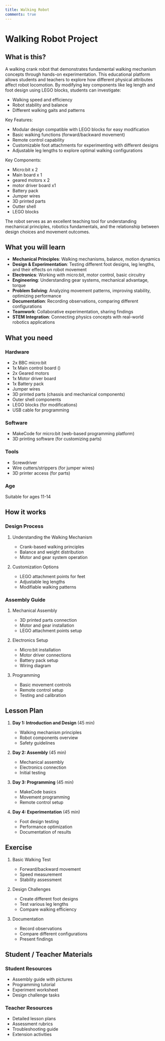 ```yaml
---
title: Walking Robot
comments: true
---
```


# Walking Robot Project

## What is this?
A walking crank robot that demonstrates fundamental walking mechanism concepts through hands-on experimentation. This educational platform allows students and teachers to explore how different physical attributes affect robot locomotion. By modifying key components like leg length and foot design using LEGO blocks, students can investigate:

- Walking speed and efficiency
- Robot stability and balance
- Different walking gaits and patterns

Key Features:
- Modular design compatible with LEGO blocks for easy modification
- Basic walking functions (forward/backward movement)
- Remote control capability
- Customizable foot attachments for experimenting with different designs
- Adjustable leg lengths to explore optimal walking configurations

Key Components:
- Micro:bit x 2
- Main board x 1
- geared motors x 2
- motor driver board x1
- Battery pack
- Jumper wires
- 3D printed parts
- Outter shell
- LEGO blocks

The robot serves as an excellent teaching tool for understanding mechanical principles, robotics fundamentals, and the relationship between design choices and movement outcomes.

## What you will learn
- **Mechanical Principles**: Walking mechanisms, balance, motion dynamics
- **Design & Experimentation**: Testing different foot designs, leg lengths, and their effects on robot movement
- **Electronics**: Working with micro:bit, motor control, basic circuitry
- **Engineering**: Understanding gear systems, mechanical advantage, torque
- **Problem Solving**: Analyzing movement patterns, improving stability, optimizing performance
- **Documentation**: Recording observations, comparing different configurations
- **Teamwork**: Collaborative experimentation, sharing findings
- **STEM Integration**: Connecting physics concepts with real-world robotics applications

## What you need

### Hardware
- 2x BBC micro:bit
- 1x Main control board ()
- 2x Geared motors
- 1x Motor driver board
- 1x Battery pack
- Jumper wires
- 3D printed parts (chassis and mechanical components)
- Outer shell components
- LEGO blocks (for modifications)
- USB cable for programming

### Software
- MakeCode for micro:bit (web-based programming platform)
- 3D printing software (for customizing parts)

### Tools
- Screwdriver
- Wire cutters/strippers (for jumper wires)
- 3D printer access (for parts)

### Age
Suitable for ages 11-14 

## How it works

### Design Process
1. Understanding the Walking Mechanism
   - Crank-based walking principles
   - Balance and weight distribution
   - Motor and gear system operation

2. Customization Options
   - LEGO attachment points for feet
   - Adjustable leg lengths
   - Modifiable walking patterns

### Assembly Guide
1. Mechanical Assembly
   - 3D printed parts connection
   - Motor and gear installation
   - LEGO attachment points setup

2. Electronics Setup
   - Micro:bit installation
   - Motor driver connections
   - Battery pack setup
   - Wiring diagram

3. Programming
   - Basic movement controls
   - Remote control setup
   - Testing and calibration

## Lesson Plan
1. **Day 1: Introduction and Design** (45 min)
   - Walking mechanism principles
   - Robot components overview
   - Safety guidelines
   
2. **Day 2: Assembly** (45 min)
   - Mechanical assembly
   - Electronics connection
   - Initial testing
   
3. **Day 3: Programming** (45 min)
   - MakeCode basics
   - Movement programming
   - Remote control setup
   
4. **Day 4: Experimentation** (45 min)
   - Foot design testing
   - Performance optimization
   - Documentation of results

## Exercise
1. Basic Walking Test
   - Forward/backward movement
   - Speed measurement
   - Stability assessment

2. Design Challenges
   - Create different foot designs
   - Test various leg lengths
   - Compare walking efficiency

3. Documentation
   - Record observations
   - Compare different configurations
   - Present findings

## Student / Teacher Materials
### Student Resources
- Assembly guide with pictures
- Programming tutorial
- Experiment worksheet
- Design challenge tasks

### Teacher Resources
- Detailed lesson plans
- Assessment rubrics
- Troubleshooting guide
- Extension activities
